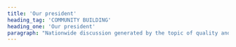 ```yaml
---
title: 'Our president'
heading_tag: 'COMMUNITY BUILDING'
heading_one: 'Our president'
paragraph: "Nationwide discussion generated by the topic of quality and values of the president\r\n“Guideline” for first hundred days\r\nPlatform for a neutral discussion\r\nGuideline and direction"
---
```



